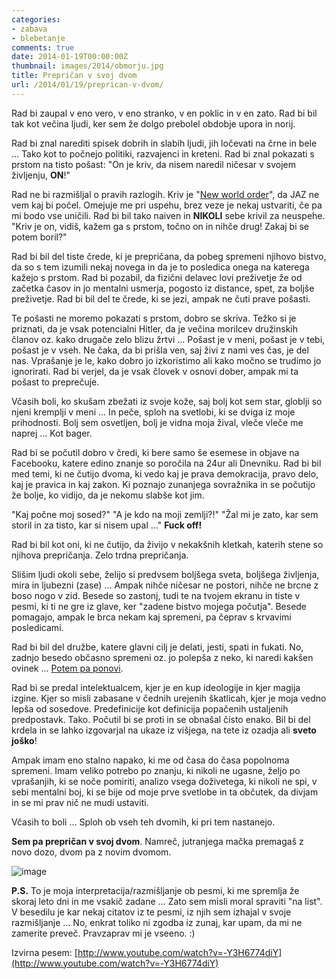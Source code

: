 ```yaml
---
categories:
- zabava
- blebetanje
comments: true
date: 2014-01-19T00:00:00Z
thumbnail: images/2014/obmorju.jpg
title: Prepričan v svoj dvom
url: /2014/01/19/preprican-v-dvom/
---
```


Rad bi zaupal v eno vero, v eno stranko, v en poklic in v en zato. Rad bi bil tak kot večina ljudi, ker sem že dolgo prebolel obdobje upora in norij. 

Rad bi znal narediti spisek dobrih in slabih ljudi, jih ločevati na črne in bele ... Tako kot to počnejo politiki, razvajenci in kreteni. Rad bi znal pokazati s prstom na tisto pošast: "On je kriv, da nisem naredil ničesar v svojem življenju, **ON**!"

Rad ne bi razmišljal o pravih razlogih. Kriv je "[New world order](http://en.wikipedia.org/wiki/New_world_order_\(politics\))", da JAZ ne vem kaj bi počel. Omejuje me pri uspehu, brez veze je nekaj ustvariti, če pa mi bodo vse uničili. Rad bi bil tako naiven in **NIKOLI** sebe krivil za neuspehe. "Kriv je on, vidiš, kažem ga s prstom, točno on in nihče drug! Zakaj bi se potem boril?"

Rad bi bil del tiste črede, ki je prepričana, da pobeg spremeni njihovo bistvo, da so s tem izumili nekaj novega in da je to posledica onega na katerega kažejo s prstom. Rad bi pozabil, da fizični delavec lovi preživetje že od začetka časov in jo mentalni usmerja, pogosto iz distance, spet, za boljše preživetje. Rad bi bil del te črede, ki se jezi, ampak ne čuti prave pošasti.

Te pošasti ne moremo pokazati s prstom, dobro se skriva. Težko si je priznati, da je vsak potencialni Hitler, da je večina morilcev družinskih članov oz. kako drugače zelo blizu žrtvi … Pošast je v meni, pošast je v tebi, pošast je v vseh. Ne čaka, da bi prišla ven, saj živi z nami ves čas, je del nas. Vprašanje je le, kako dobro jo izkoristimo ali kako močno se trudimo jo ignorirati. Rad bi verjel, da je vsak človek v osnovi dober, ampak mi ta pošast to preprečuje. 

Včasih boli, ko skušam zbežati iz svoje kože, saj bolj kot sem star,  globlji so njeni kremplji v meni … In peče, sploh na svetlobi, ki se dviga iz moje prihodnosti. Bolj sem osvetljen, bolj je vidna moja žival, vleče vleče me naprej ... Kot bager.

Rad bi se počutil dobro v čredi, ki bere samo še esemese in objave na Facebooku, katere edino znanje so poročila na 24ur ali Dnevniku. Rad bi bil med temi, ki ne čutijo dvoma, ki vedo kaj je prava demokracija, pravo delo, kaj je pravica in kaj zakon. Ki poznajo zunanjega sovražnika in se počutijo že bolje, ko vidijo, da je nekomu slabše kot jim. 

"Kaj počne moj sosed?" "A je kdo na moji zemlji?!" "Žal mi je zato, kar sem storil in za tisto, kar si nisem upal …" **Fuck off!**

Rad bi bil kot oni, ki ne čutijo, da živijo v nekakšnih kletkah, katerih stene so njihova prepričanja. Zelo trdna prepričanja.

Slišim ljudi okoli sebe, želijo si predvsem boljšega sveta, boljšega življenja, mira in ljubezni (zase) … Ampak nihče ničesar ne postori, nihče ne brcne z boso nogo v zid. Besede so zastonj, tudi te na tvojem ekranu in tiste v pesmi, ki ti ne gre iz glave, ker "zadene bistvo mojega počutja". Besede pomagajo, ampak le brca nekam kaj spremeni, pa čeprav s krvavimi posledicami.

Rad bi bil del družbe, katere glavni cilj je delati, jesti, spati in fukati. No, zadnjo besedo občasno spremeni oz. jo polepša z neko, ki naredi kakšen ovinek … [Potem pa ponovi](http://www.youtube.com/watch?v=3w2kL_4vplU). 

Rad bi se predal intelektualcem, kjer je en kup ideologije in kjer magija izgine. Kjer so misli zabasane v čednih urejenih škatlicah, kjer je moja vedno lepša od sosedove. Predefinicije kot definicija popačenih ustaljenih predpostavk. Tako. Počutil bi se proti in se obnašal čisto enako. Bil bi del krdela in se lahko izgovarjal na ukaze iz višjega, na tete iz ozadja ali **sveto joško**!

Ampak imam eno stalno napako, ki me od časa do časa popolnoma spremeni. Imam veliko potrebo po znanju, ki nikoli ne ugasne, željo po vprašanjih, ki se noče pomiriti, analizo vsega doživetega, ki nikoli ne spi, v sebi mentalni boj, ki se bije od moje prve svetlobe in ta občutek, da divjam in se mi prav nič ne mudi ustaviti. 

Včasih to boli ... Sploh ob vseh teh dvomih, ki pri tem nastanejo.

**Sem pa prepričan v svoj dvom**. Namreč, jutranjega mačka premagaš z novo dozo, dvom pa z novim dvomom.

![image](/images/2014/mclion-sthsth.jpg)


**P.S.** To je moja interpretacija/razmišljanje ob pesmi, ki me spremlja že skoraj leto dni in me vsakič zadane … Zato sem misli moral spraviti "na list". V besedilu je kar nekaj citatov iz te pesmi, iz njih sem izhajal v svoje razmišljanje … No, enkrat toliko ni zgodba iz zunaj, kar upam, da mi ne zamerite preveč. Pravzaprav mi je vseeno. :)

Izvirna pesem: [http://www.youtube.com/watch?v=-Y3H6774diY](http://www.youtube.com/watch?v=-Y3H6774diY)
